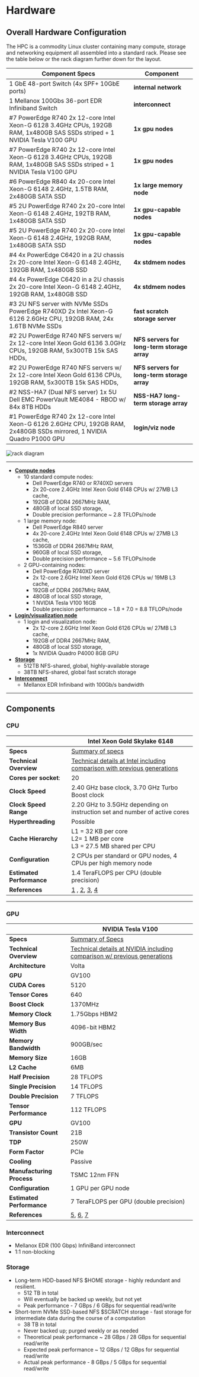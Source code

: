 # Hardware

## Overall Hardware Configuration

The HPC is a commodity Linux cluster containing many compute, storage and networking equipment all assembled into a standard rack. Please see the table below or the rack diagram further down for the layout.

|Component Specs  | Component  |
|--|---|
| 1  GbE 48-port Switch (4x SPF+ 10GbE ports)	| **internal network** |
| 1 Mellanox 100Gbs 36-port EDR Infiniband Switch	| **interconnect** |
| #7 PowerEdge R740 2x 12-core Intel Xeon-G 6128 3.4GHz CPUs, 192GB RAM, 1x480GB SAS SSDs striped + 1 NVIDIA Tesla V100 GPU	| **1x gpu nodes** |
| #7 PowerEdge R740 2x 12-core Intel Xeon-G 6128 3.4GHz CPUs, 192GB RAM, 1x480GB SAS SSDs striped + 1 NVIDIA Tesla V100 GPU |	**1x gpu nodes** |
| #6 PowerEdge R840 4x 20-core Intel Xeon-G 6148 2.4GHz, 1.5TB RAM, 2x480GB SATA SSD	| **1x large memory node** |
| #5 2U PowerEdge R740 2x 20-core Intel Xeon-G 6148 2.4GHz, 192TB RAM, 1x480GB SATA SSD	| **1x gpu-capable nodes** |
| #5 2U PowerEdge R740 2x 20-core Intel Xeon-G 6148 2.4GHz, 192GB RAM, 1x480GB SATA SSD | **1x gpu-capable nodes** |
| #4 4x PowerEdge C6420 in a 2U chassis 2x 20-core Intel Xeon-G 6148 2.4GHz, 192GB RAM, 1x480GB SSD |	**4x stdmem nodes** |
| #4 4x PowerEdge C6420 in a 2U chassis 2x 20-core Intel Xeon-G 6148 2.4GHz, 192GB RAM, 1x480GB SSD |	**4x stdmem nodes** |
| #3 2U NFS server with NVMe SSDs PowerEdge R740XD 2x Intel Xeon-G 6126 2.6GHz CPU, 192GB RAM,  24x 1.6TB NVMe SSDs |	**fast scratch storage server** |
| #2 2U PowerEdge R740 NFS servers  w/ 2x 12-core Intel Xeon Gold 6136 3.0GHz CPUs, 192GB RAM, 5x300TB 15k SAS HDDs,  |	**NFS servers for long-term storage array**	|
| #2 2U PowerEdge R740 NFS servers w/ 2x 12-core Intel Xeon Gold 6136 CPUs, 192GB RAM, 5x300TB 15k SAS HDDs, |	**NFS servers for long-term storage array**	|
| #2 NSS-HA7 (Dual NFS server) 1x 5U  Dell EMC PowerVault ME4084 - RBOD w/ 84x 8TB HDDs | **NSS-HA7 long-term storage array** |
| #1 PowerEdge R740 2x 12-core Intel Xeon-G 6126 2.6GHz CPU, 192GB RAM, 2x480GB SSDs mirrored,  1 NVIDIA Quadro P1000 GPU |	**login/viz node** |

<!--
<a href="/using-the-hpc/screenshots/Rack-Diagram.png" ><img src="/using-the-hpc/screenshots/Rack-Diagram.png" alt="Rack Diagram" width="440" border="5" /></a>
-->
![rack diagram](/using-the-hpc/screenshots/Rack-Diagram.png "rack layout")

---
* [**Compute nodes**](hardware.md)
  * 10 standard compute nodes:
    * Dell PowerEdge R740 or R740XD servers
    * 2x 20-core 2.4GHz Intel Xeon Gold 6148 CPUs w/ 27MB L3 cache,
    * 192GB of DDR4 2667MHz RAM,
    * 480GB of local SSD storage,
    * Double precision performance ~ 2.8 TFLOPs/node
  * 1 large memory node:
    * Dell PowerEdge R840 server
    * 4x 20-core 2.4GHz Intel Xeon Gold 6148 CPUs w/ 27MB L3 cache,
    * 1536GB of DDR4 2667MHz RAM,
    * 960GB of local SSD storage,
    * Double precision performance ~ 5.6 TFLOPs/node
  * 2 GPU-containing nodes:
    * Dell PowerEdge R740XD server
    * 2x 12-core 2.6GHz Intel Xeon Gold 6126 CPUs w/ 19MB L3 cache,
    * 192GB of DDR4 2667MHz RAM,
    * 480GB of local SSD storage,
    * 1 NVIDIA Tesla V100 16GB
    * Double precision performance ~ 1.8 + 7.0 = 8.8 TFLOPs/node
* [**Login/visualization node**](hardware.md)
  * 1 login and visualization node:
    * 2x 12-core 2.6GHz Intel Xeon Gold 6126 CPUs w/ 27MB L3 cache,
    * 192GB of DDR4 2667MHz RAM,
    * 480GB of local SSD storage,
    * 1x NVIDIA Quadro P4000 8GB GPU
* [**Storage**](storage.md)
  * 512TB NFS-shared, global, highly-available storage
  * 38TB NFS-shared, global fast scratch storage
* [**Interconnect**](http://www.mellanox.com/page/products_dyn?product_family=192&mtag=sb7700_sb7790)
  * Mellanox EDR Infiniband with 100Gb/s bandwidth

---

## Components

### CPU
|    | Intel Xeon Gold Skylake 6148  |
|----|---|
| **Specs** | [Summary of  specs](https://ark.intel.com/products/123690/Intel-Xeon-Gold-6148F-Processor-27-5M-Cache-2-40-GHz-)|
| **Technical Overview** | [Technical details at Intel including comparison with previous generations](https://software.intel.com/en-us/articles/intel-xeon-processor-scalable-family-technical-overview)|
| **Cores per socket**: | 20 |
| **Clock Speed** | 2.40 GHz base clock, 3.70 GHz Turbo Boost clock |
| **Clock Speed Range** | 2.20 GHz to 3.5GHz depending on instruction set and number of active cores|
| **Hyperthreading** | Possible |
| **Cache Hierarchy** | L1 = 32 KB per core <br> L2= 1 MB per core <br> L3 = 27.5 MB shared per CPU |
| **Configuration** | 2 CPUs per standard or GPU nodes, 4 CPUs per high memory node |
| **Estimated Performance** | 1.4 TeraFLOPS per CPU (double precision) |
| **References** | [1](https://ark.intel.com/products/123690/Intel-Xeon-Gold-6148F-Processor-27-5M-Cache-2-40-GHz-) ,  [2](https://software.intel.com/en-us/articles/intel-xeon-processor-scalable-family-technical-overview), [3](https://en.wikichip.org/wiki/intel/microarchitectures/skylake),  [4](https://www.nas.nasa.gov/hecc/support/kb/skylake-processors_550.html) |

---
### GPU
|  |**NVIDIA Tesla V100**|
|--------------|--------------|
| **Specs** | [Summary of Specs](https://www.nvidia.com/en-us/data-center/tesla-v100/) |
| **Technical Overview** | [Technical details at NVIDIA including comparison w/ previous generations](/using-the-hpc/screenshots/volta-architecture-whitepaper.pdf "") |
| **Architecture** |	Volta
| **GPU** 	| GV100 |
| **CUDA Cores** 	 | 5120 |
| **Tensor Cores** | 	640 |
| **Boost Clock** |		1370MHz |
| **Memory Clock** |	1.75Gbps HBM2 |
| **Memory Bus Width** |	4096-bit HBM2|
| **Memory Bandwidth** |	900GB/sec |
| **Memory Size** |	16GB |
| **L2 Cache** |	6MB |
| **Half Precision** |	28 TFLOPS |
| **Single Precision** |	14 TFLOPS |
| **Double Precision** |	7 TFLOPS 	|
| **Tensor Performance** |		112 TFLOPS |
| **GPU** 	| GV100 |
| **Transistor Count** |	21B |
| **TDP** |	250W |
| **Form Factor** |		PCIe |
| **Cooling** |	Passive |
| **Manufacturing Process** |	TSMC 12nm FFN |
| **Configuration** | 1 GPU per GPU node |
| **Estimated Performance** | 7 TeraFLOPS per GPU (double precision) |
| **References** | [5](https://www.anandtech.com/show/12576/nvidia-bumps-all-tesla-v100-models-to-32gb),  [6](https://www.nvidia.com/en-us/data-center/tesla-v100/), [7](http://images.nvidia.com/content/volta-architecture/pdf/volta-architecture-whitepaper.pdf) |

### Interconnect
* Mellanox EDR (100 Gbps) InfiniBand interconnect
* 1:1 non-blocking

### Storage
* Long-term HDD-based NFS $HOME storage -  highly redundant and resilient.
  * 512 TB in total
  * Will eventually be backed up weekly, but not yet
  * Peak performance - 7 GBps / 6 GBps for sequential read/write
* Short-term NVMe SSD-based NFS $SCRATCH storage -  fast storage for intermediate data during the course of a computation
  * 38 TB in total
  * Never backed up; purged weekly or as needed
  * Theoretical peak performance ~ 28 GBps / 28 GBps for sequential read/write
  * Expected peak performance ~ 12 GBps / 12 GBps for sequential read/write
  * Actual peak performance -  8 GBps / 5 GBps for sequential read/write
